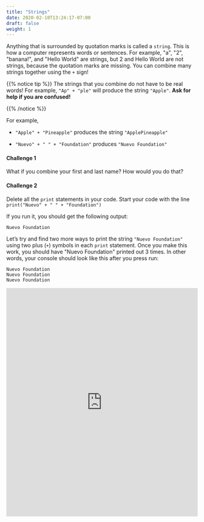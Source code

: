 ```yaml
---
title: "Strings"
date: 2020-02-10T13:24:17-07:00
draft: false
weight: 1
---
```


Anything that is surrounded by quotation marks is called a `string`. This is how a computer represents words or sentences. For example, "a", "2", "banana!", and "Hello World" are strings, but 2 and Hello World are not strings, because the quotation marks are missing. You can combine many strings together using the `+` sign!

{{% notice tip %}}
The strings that you combine do not have to be real words! For example, `"Ap" + "ple"` will produce the string `"Apple"`. 
<b>Ask for help if you are confused!</b>

{{% /notice %}}

For example,

- `"Apple" + "Pineapple"` produces the string `"ApplePineapple"`

- `"Nuevo" + " " + "Foundation"` produces `"Nuevo Foundation"`


#### Challenge 1

What if you combine your first and last name? How would you do that? 

#### Challenge 2

Delete all the `print` statements in your code. Start your code with the line `print("Nuevo" + " " + "Foundation")`

If you run it, you should get the following output:

    Nuevo Foundation

Let’s try and find two more ways to print the string `"Nuevo Foundation"` using two plus (`+`) symbols in each `print` statement. Once you make this work, you should have "Nuevo Foundation" printed out 3 times. In other words, your console should look like this after you press run:

    Nuevo Foundation
    Nuevo Foundation
    Nuevo Foundation

<iframe height="600px" width="100%" 
 src="https://replit.com/@nuevofoundation/python-blank?lite=true" scrolling="no" frameborder="no" allowtransparency="true" allowfullscreen="true" sandbox="allow-forms allow-pointer-lock allow-popups allow-same-origin allow-scripts allow-modals"></iframe>